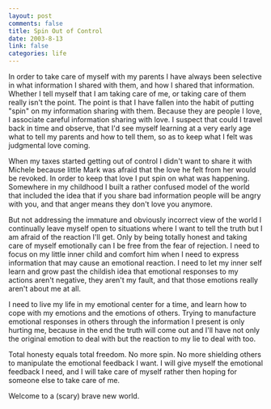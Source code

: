 ```yaml
--- 
layout: post
comments: false
title: Spin Out of Control
date: 2003-8-13
link: false
categories: life
---
```

In order to take care of myself with my parents I have always been selective in what information I shared with them, and how I shared that information. Whether I tell myself that I am taking care of me, or taking care of them really isn't the point. The point is that I have fallen into the habit of putting "spin" on my information sharing with them. Because they are people I love, I associate careful information sharing with love. I suspect that could I travel back in time and observe, that I'd see myself learning at a very early age what to tell my parents and how to tell them, so as to keep what I felt was judgmental love coming.

When my taxes started getting out of control I didn't want to share it with Michele because little Mark was afraid that the love he felt from her would be revoked. In order to keep that love I put spin on what was happening. Somewhere in my childhood I built a rather confused model of the world that included the idea that if you share bad information people will be angry with you, and that anger means they don't love you anymore.

But not addressing the immature and obviously incorrect view of the world I continually leave myself open to situations where I want to tell the truth but I am afraid of the reaction I'll get. Only by being totally honest and taking care of myself emotionally can I be free from the fear of rejection. I need to focus on my little inner child and comfort him when I need to express information that may cause an emotional reaction. I need to let my inner self learn and grow past the childish idea that emotional responses to my actions aren't negative, they aren't my fault, and that those emotions really aren't about me at all.

I need to live my life in my emotional center for a time, and learn how to cope with my emotions and the emotions of others. Trying to manufacture emotional responses in others through the information I present is only hurting me, because in the end the truth will come out and I'll have not only the original emotion to deal with but the reaction to my lie to deal with too.

Total honesty equals total freedom. No more spin. No more shielding others to manipulate the emotional feedback I want. I will give myself the emotional feedback I need, and I will take care of myself rather then hoping for someone else to take care of me.

Welcome to a (scary) brave new world.
